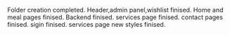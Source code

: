 Folder creation completed.
Header,admin panel,wishlist finised.
Home and meal pages finised.
Backend finised.
services page finised.
contact pages finised.
sigin finised.
services page new styles finised.
